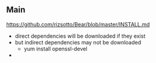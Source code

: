 ## Main
https://github.com/rizsotto/Bear/blob/master/INSTALL.md
* direct dependencies will be downloaded if they exist 
* but indirect dependencies may not be downloaded
  * yum install openssl-devel
* 